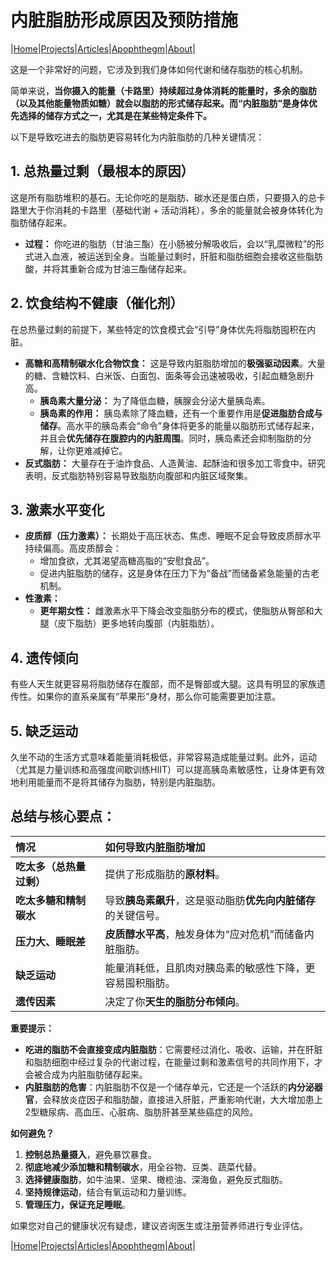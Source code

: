 # 内脏脂肪形成原因及预防措施

|[Home](/README.md)|[Projects](/projects.md)|[Articles](/articles.md)|[Apophthegm](/apophthegm.md)|[About](/about.md)|

这是一个非常好的问题，它涉及到我们身体如何代谢和储存脂肪的核心机制。

简单来说，**当你摄入的能量（卡路里）持续超过身体消耗的能量时，多余的脂肪（以及其他能量物质如糖）就会以脂肪的形式储存起来。而“内脏脂肪”是身体优先选择的储存方式之一，尤其是在某些特定条件下。**

以下是导致吃进去的脂肪更容易转化为内脏脂肪的几种关键情况：

## 1. 总热量过剩（最根本的原因）
这是所有脂肪堆积的基石。无论你吃的是脂肪、碳水还是蛋白质，只要摄入的总卡路里大于你消耗的卡路里（基础代谢 + 活动消耗），多余的能量就会被身体转化为脂肪储存起来。
*   **过程：** 你吃进的脂肪（甘油三酯）在小肠被分解吸收后，会以“乳糜微粒”的形式进入血液，被运送到全身。当能量过剩时，肝脏和脂肪细胞会接收这些脂肪酸，并将其重新合成为甘油三酯储存起来。

## 2. 饮食结构不健康（催化剂）
在总热量过剩的前提下，某些特定的饮食模式会“引导”身体优先将脂肪囤积在内脏。
*   **高糖和高精制碳水化合物饮食：** 这是导致内脏脂肪增加的**极强驱动因素**。大量的糖、含糖饮料、白米饭、白面包、面条等会迅速被吸收，引起血糖急剧升高。
    *   **胰岛素大量分泌：** 为了降低血糖，胰腺会分泌大量胰岛素。
    *   **胰岛素的作用：** 胰岛素除了降血糖，还有一个重要作用是**促进脂肪合成与储存**。高水平的胰岛素会“命令”身体将更多的能量以脂肪形式储存起来，并且会**优先储存在腹腔内的内脏周围**。同时，胰岛素还会抑制脂肪的分解，让你更难减掉它。
*   **反式脂肪：** 大量存在于油炸食品、人造黄油、起酥油和很多加工零食中。研究表明，反式脂肪特别容易导致脂肪向腹部和内脏区域聚集。

## 3. 激素水平变化
*   **皮质醇（压力激素）：** 长期处于高压状态、焦虑、睡眠不足会导致皮质醇水平持续偏高。高皮质醇会：
    *   增加食欲，尤其渴望高糖高脂的“安慰食品”。
    *   促进内脏脂肪的储存，这是身体在压力下为“备战”而储备紧急能量的古老机制。
*   **性激素：**
    *   **更年期女性：** 雌激素水平下降会改变脂肪分布的模式，使脂肪从臀部和大腿（皮下脂肪）更多地转向腹部（内脏脂肪）。

## 4. 遗传倾向
有些人天生就更容易将脂肪储存在腹部，而不是臀部或大腿。这具有明显的家族遗传性。如果你的直系亲属有“苹果形”身材，那么你可能需要更加注意。

## 5. 缺乏运动
久坐不动的生活方式意味着能量消耗极低，非常容易造成能量过剩。此外，运动（尤其是力量训练和高强度间歇训练HIIT）可以提高胰岛素敏感性，让身体更有效地利用能量而不是将其储存为脂肪，特别是内脏脂肪。

## 总结与核心要点：

| 情况 | 如何导致内脏脂肪增加 |
| :--- | :--- |
| **吃太多（总热量过剩）** | 提供了形成脂肪的**原材料**。 |
| **吃太多糖和精制碳水** | 导致**胰岛素飙升**，这是驱动脂肪**优先向内脏储存**的关键信号。 |
| **压力大、睡眠差** | **皮质醇水平高**，触发身体为“应对危机”而储备内脏脂肪。 |
| **缺乏运动** | 能量消耗低，且肌肉对胰岛素的敏感性下降，更容易囤积脂肪。 |
| **遗传因素** | 决定了你**天生的脂肪分布倾向**。 |

**重要提示：**
*   **吃进的脂肪不会直接变成内脏脂肪**：它需要经过消化、吸收、运输，并在肝脏和脂肪细胞中经过复杂的代谢过程，在能量过剩和激素信号的共同作用下，才会被合成为内脏脂肪储存起来。
*   **内脏脂肪的危害**：内脏脂肪不仅是一个储存单元，它还是一个活跃的**内分泌器官**，会释放炎症因子和脂肪酸，直接进入肝脏，严重影响代谢，大大增加患上2型糖尿病、高血压、心脏病、脂肪肝甚至某些癌症的风险。

**如何避免？**
1.  **控制总热量摄入**，避免暴饮暴食。
2.  **彻底地减少添加糖和精制碳水**，用全谷物、豆类、蔬菜代替。
3.  **选择健康脂肪**，如牛油果、坚果、橄榄油、深海鱼，避免反式脂肪。
4.  **坚持规律运动**，结合有氧运动和力量训练。
5.  **管理压力，保证充足睡眠**。

如果您对自己的健康状况有疑虑，建议咨询医生或注册营养师进行专业评估。

|[Home](/README.md)|[Projects](/projects.md)|[Articles](/articles.md)|[Apophthegm](/apophthegm.md)|[About](/about.md)|
